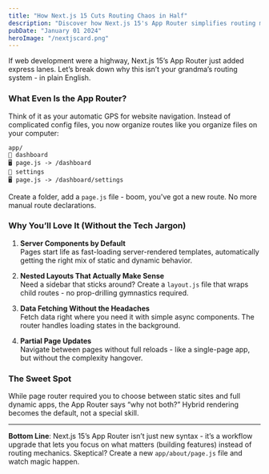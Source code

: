 ```yaml
---
title: "How Next.js 15 Cuts Routing Chaos in Half"
description: "Discover how Next.js 15's App Router simplifies routing magic without the complexity"
pubDate: "January 01 2024"
heroImage: "/nextjscard.png"
---
```


<!-- App Router diagram showing folder-based routing -->

If web development were a highway, Next.js 15’s App Router just added express lanes. Let’s break down why this isn’t your grandma’s routing system - in plain English.

### What Even Is the App Router?

Think of it as your automatic GPS for website navigation. Instead of complicated config files, you now organize routes like you organize files on your computer:

```
app/
📂 dashboard
🖥️ page.js -> /dashboard
📂 settings
🖥️ page.js -> /dashboard/settings
```

Create a folder, add a `page.js` file - boom, you've got a new route. No more manual route declarations.

### Why You’ll Love It (Without the Tech Jargon)

1. **Server Components by Default**  
   Pages start life as fast-loading server-rendered templates, automatically getting the right mix of static and dynamic behavior.

2. **Nested Layouts That Actually Make Sense**  
   Need a sidebar that sticks around? Create a `layout.js` file that wraps child routes - no prop-drilling gymnastics required.

3. **Data Fetching Without the Headaches**  
   Fetch data right where you need it with simple async components. The router handles loading states in the background.

4. **Partial Page Updates**  
   Navigate between pages without full reloads - like a single-page app, but without the complexity hangover.

### The Sweet Spot

While page router required you to choose between static sites and full dynamic apps, the App Router says “why not both?” Hybrid rendering becomes the default, not a special skill.

---

**Bottom Line**: Next.js 15’s App Router isn’t just new syntax - it’s a workflow upgrade that lets you focus on what matters (building features) instead of routing mechanics. Skeptical? Create a new `app/about/page.js` file and watch magic happen.
